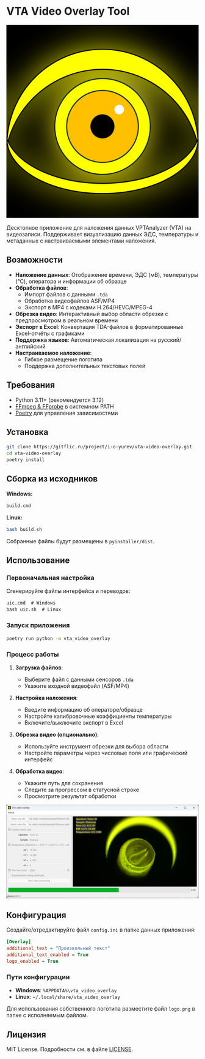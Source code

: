 # VTA Video Overlay Tool

![Логотип приложения](assets/icon.png)

Десктопное приложение для наложения данных VPTAnalyzer (VTA) на видеозаписи. Поддерживает визуализацию данных ЭДС, температуры и метаданных с настраиваемыми элементами наложения.

## Возможности

- **Наложение данных**: Отображение времени, ЭДС (мВ), температуры (°C), оператора и информации об образце
- **Обработка файлов**:
  - Импорт файлов с данными `.tda`
  - Обработка видеофайлов ASF/MP4
  - Экспорт в MP4 с кодеками H.264/HEVC/MPEG-4
- **Обрезка видео**: Интерактивный выбор области обрезки с предпросмотром в реальном времени
- **Экспорт в Excel**: Конвертация TDA-файлов в форматированные Excel-отчёты с графиками
- **Поддержка языков**: Автоматическая локализация на русский/английский
- **Настраиваемое наложение**:
  - Гибкое размещение логотипа
  - Поддержка дополнительных текстовых полей

## Требования

- Python 3.11+ (рекомендуется 3.12)
- [FFmpeg & FFprobe](https://ffmpeg.org/download.html) в системном PATH
- [Poetry](https://python-poetry.org/docs/) для управления зависимостями

## Установка

```bash
git clone https://gitflic.ru/project/i-o-yurev/vta-video-overlay.git
cd vta-video-overlay
poetry install
```

## Сборка из исходников

**Windows:**
```cmd
build.cmd
```

**Linux:**
```bash
bash build.sh
```

Собранные файлы будут размещены в `pyinstaller/dist`.

## Использование

### Первоначальная настройка
Сгенерируйте файлы интерфейса и переводов:
```cmd
uic.cmd  # Windows
bash uic.sh  # Linux
```

### Запуск приложения
```bash
poetry run python -m vta_video_overlay
```

### Процесс работы
1. **Загрузка файлов**:
   - Выберите файл с данными сенсоров `.tda`
   - Укажите входной видеофайл (ASF/MP4)

2. **Настройка наложения**:
   - Введите информацию об операторе/образце
   - Настройте калибровочные коэффициенты температуры
   - Включите/выключите экспорт в Excel

3. **Обрезка видео (опционально)**:
   - Используйте инструмент обрезки для выбора области
   - Настройте параметры через числовые поля или графический интерфейс

4. **Обработка видео**:
   - Укажите путь для сохранения
   - Следите за прогрессом в статусной строке
   - Просмотрите результат обработки

![Скриншот приложения](screenshot.png)

## Конфигурация

Создайте/отредактируйте файл `config.ini` в папке данных приложения:

```ini
[Overlay]
additional_text = "Произвольный текст"
additional_text_enabled = True
logo_enabled = True
```

### Пути конфигурации
- **Windows**: `%APPDATA%\vta_video_overlay`
- **Linux**: `~/.local/share/vta_video_overlay`

Для использования собственного логотипа разместите файл `logo.png` в папке с исполняемым файлом.

## Лицензия

MIT License. Подробности см. в файле [LICENSE](LICENSE).